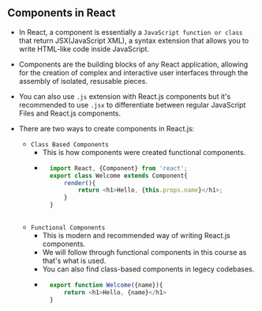 ## Components in React 

- In React, a component is essentially a `JavaScript function or class` that return JSX(JavaScript XML), a syntax extension that allows you to write HTML-like code inside JavaScript.

- Components are the building blocks of any React application, allowing for the creation of complex and interactive user interfaces through the assembly of isolated, resusable pieces.

- You can also use `.js` extension with React.js components but it's recommended to use `.jsx` to differentiate between regular JavaScript Files and React.js components.

- There are two ways to create components in React.js:
    - `Class Based Components`
        - This is how components were created functional components.
        - ```javascript
            import React, {Component} from 'react';
            export class Welcome extends Component{
                render(){
                    return <h1>Hello, {this.props.name}</h1>;
                }
            }
         ```
    - `Functional Components`
        - This is modern and recommended way of writing React.js components.
        - We will follow through functional components in this course as that's what is used.
        - You can also find class-based components in legecy codebases.
        - ```javascript
            export function Welcome({name}){
                return <h1>Hello, {name}</h1>
            }
         ```